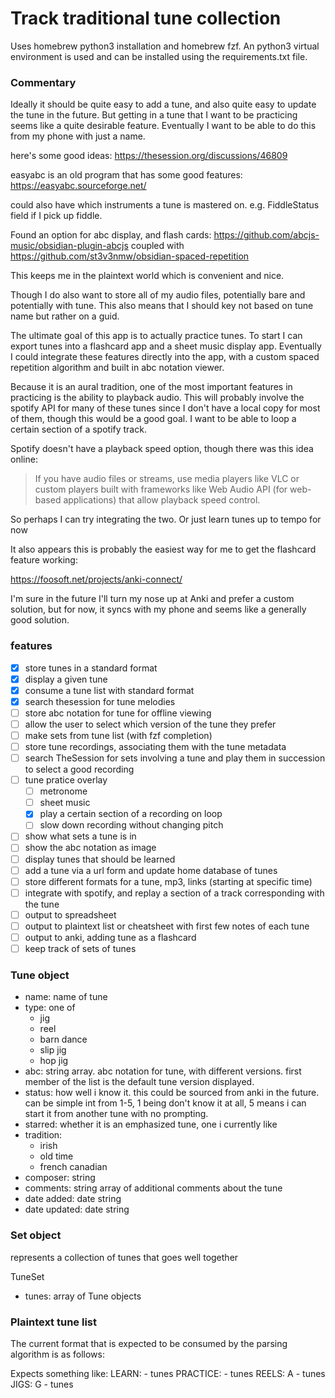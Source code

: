 # Track traditional tune collection

Uses homebrew python3 installation and homebrew fzf.
An python3 virtual environment is used and can be installed using the requirements.txt file.

### Commentary
Ideally it should be quite easy to add a tune, and also quite easy to update the tune in the future. But getting in a tune that I want to be practicing seems like a quite desirable feature. Eventually I want to be able to do this from my phone with just a name.

here's some good ideas: https://thesession.org/discussions/46809

easyabc is an old program that has some good features:
https://easyabc.sourceforge.net/

could also have which instruments a tune is mastered on.
e.g. FiddleStatus field if I pick up fiddle.

Found an option for abc display, and flash cards:
https://github.com/abcjs-music/obsidian-plugin-abcjs
coupled with
https://github.com/st3v3nmw/obsidian-spaced-repetition

This keeps me in the plaintext world which is convenient and nice.

Though I do also want to store all of my audio files, potentially bare and potentially with tune.
This also means that I should key not based on tune name but rather on a guid.

The ultimate goal of this app is to actually practice tunes. To start I can export tunes into a flashcard app and a sheet music display app. Eventually I could integrate these features directly into the app, with a custom spaced repetition algorithm and built in abc notation viewer.

Because it is an aural tradition, one of the most important features in practicing is the ability to playback audio. This will probably involve the spotify API for many of these tunes since I don't have a local copy for most of them, though this would be a good goal. I want to be able to loop a certain section of a spotify track.

Spotify doesn't have a playback speed option, though there was this idea online:

> If you have audio files or streams, use media players like VLC or custom players built with frameworks like Web Audio API (for web-based applications) that allow playback speed control.

So perhaps I can try integrating the two. Or just learn tunes up to tempo for now

It also appears this is probably the easiest way for me to get the flashcard feature working:

https://foosoft.net/projects/anki-connect/

I'm sure in the future I'll turn my nose up at Anki and prefer a custom solution, but for now, it syncs with my phone and seems like a generally good solution.

### features
- [x] store tunes in a standard format
- [x] display a given tune
- [x] consume a tune list with standard format
- [x] search thesession for tune melodies
- [ ] store abc notation for tune for offline viewing
- [ ] allow the user to select which version of the tune they prefer
- [ ] make sets from tune list (with fzf completion)
- [ ] store tune recordings, associating them with the tune metadata
- [ ] search TheSession for sets involving a tune and play them in succession to select a good recording
- [ ] tune pratice overlay
  - [ ] metronome
  - [ ] sheet music
  - [x] play a certain section of a recording on loop
  - [ ] slow down recording without changing pitch
- [ ] show what sets a tune is in
- [ ] show the abc notation as image
- [ ] display tunes that should be learned
- [ ] add a tune via a url form and update home database of tunes
- [ ] store different formats for a tune, mp3, links (starting at specific time)
- [ ] integrate with spotify, and replay a section of a track corresponding with the tune
- [ ] output to spreadsheet
- [ ] output to plaintext list or cheatsheet with first few notes of each tune
- [ ] output to anki, adding tune as a flashcard
- [ ] keep track of sets of tunes

### Tune object

- name: name of tune
- type: one of
    - jig
    - reel
    - barn dance
    - slip jig
    - hop jig
- abc: string array. abc notation for tune, with different versions. first member of the list is the default tune version displayed.
- status: how well i know it. this could be sourced from anki in the future. can be simple int from 1-5, 1 being don't know it at all, 5 means i can start it from another tune with no prompting.
- starred: whether it is an emphasized tune, one i currently like
- tradition:
    - irish
    - old time
    - french canadian
- composer: string
- comments: string array of additional comments about the tune
- date added: date string
- date updated: date string

### Set object
represents a collection of tunes that goes well together

TuneSet
- tunes: array of Tune objects

### Plaintext tune list

The current format that is expected to be consumed by the parsing algorithm is as follows:

Expects something like:
LEARN:
    - tunes
PRACTICE:
    - tunes
REELS:
A
    - tunes
JIGS:
G
    - tunes